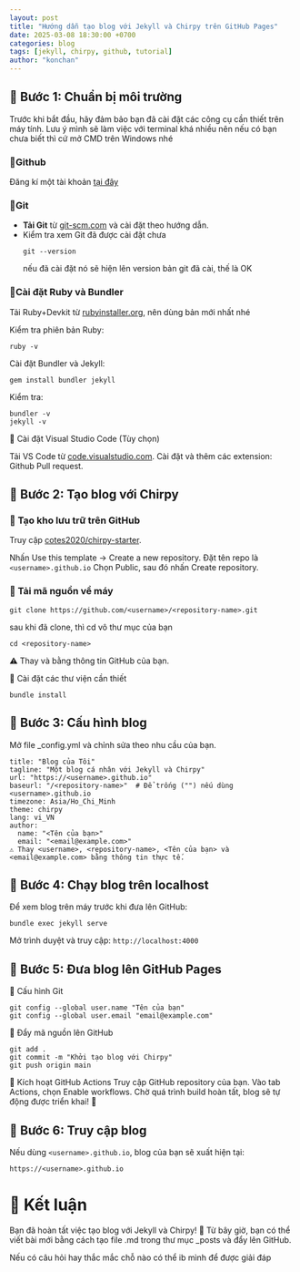 ```yaml
---
layout: post
title: "Hướng dẫn tạo blog với Jekyll và Chirpy trên GitHub Pages"
date: 2025-03-08 18:30:00 +0700
categories: blog
tags: [jekyll, chirpy, github, tutorial]
author: "konchan"
---
```


## 📌 Bước 1: Chuẩn bị môi trường  

Trước khi bắt đầu, hãy đảm bảo bạn đã cài đặt các công cụ cần thiết trên máy tính. Lưu ý mình sẽ làm việc với terminal khá nhiều nên nếu có bạn chưa biết thì cứ mở CMD trên Windows nhé

### 🔹Github  
Đăng kí một tài khoản [tại đây](https://github.com/)
### 🔹Git  
- **Tải Git** từ [git-scm.com](https://git-scm.com/downloads) và cài đặt theo hướng dẫn.  
- Kiểm tra xem Git đã được cài đặt chưa
  ```
  git --version
  ```
  nếu đã cài đặt nó sẽ hiện lên version bản git đã cài, thế là OK

### 🔹Cài đặt Ruby và Bundler

Tải Ruby+Devkit từ [rubyinstaller.org](https://rubyinstaller.org), nên dùng bản mới nhất nhé

Kiểm tra phiên bản Ruby:
```
ruby -v
```

Cài đặt Bundler và Jekyll:

```
gem install bundler jekyll
```

Kiểm tra:
```
bundler -v
jekyll -v
```
🔹 Cài đặt Visual Studio Code (Tùy chọn)

Tải VS Code từ [code.visualstudio.com](https://code.visualstudio.com).
Cài đặt và thêm các extension: Github Pull request.

## 📌 Bước 2: Tạo blog với Chirpy
### 🔹 Tạo kho lưu trữ trên GitHub
Truy cập [cotes2020/chirpy-starter](https://github.com/cotes2020/chirpy-starter).

Nhấn Use this template → Create a new repository.
Đặt tên repo là `<username>.github.io`
Chọn Public, sau đó nhấn Create repository.
### 🔹 Tải mã nguồn về máy

``` 
git clone https://github.com/<username>/<repository-name>.git
```
sau khi đã clone, thì cd vô thư mục của bạn 
```
cd <repository-name>
```
⚠️ Thay <username> và <repository-name> bằng thông tin GitHub của bạn.

🔹 Cài đặt các thư viện cần thiết
```
bundle install
```
## 📌 Bước 3: Cấu hình blog
Mở file _config.yml và chỉnh sửa theo nhu cầu của bạn.
```
title: "Blog của Tôi"
tagline: "Một blog cá nhân với Jekyll và Chirpy"
url: "https://<username>.github.io"
baseurl: "/<repository-name>"  # Để trống ("") nếu dùng <username>.github.io
timezone: Asia/Ho_Chi_Minh
theme: chirpy
lang: vi_VN
author:
  name: "<Tên của bạn>"
  email: "<email@example.com>"
⚠️ Thay <username>, <repository-name>, <Tên của bạn> và <email@example.com> bằng thông tin thực tế.
```
## 📌 Bước 4: Chạy blog trên localhost
Để xem blog trên máy trước khi đưa lên GitHub:

```
bundle exec jekyll serve
```

Mở trình duyệt và truy cập: `http://localhost:4000`

## 📌 Bước 5: Đưa blog lên GitHub Pages
🔹 Cấu hình Git

```
git config --global user.name "Tên của bạn"
git config --global user.email "email@example.com"
```

🔹 Đẩy mã nguồn lên GitHub

```
git add .
git commit -m "Khởi tạo blog với Chirpy"
git push origin main
```
🔹 Kích hoạt GitHub Actions
Truy cập GitHub repository của bạn.
Vào tab Actions, chọn Enable workflows.
Chờ quá trình build hoàn tất, blog sẽ tự động được triển khai! 🎉
## 📌 Bước 6: Truy cập blog
Nếu dùng `<username>.github.io`, blog của bạn sẽ xuất hiện tại:

`https://<username>.github.io`
# 🎯 Kết luận
Bạn đã hoàn tất việc tạo blog với Jekyll và Chirpy! 🚀
Từ bây giờ, bạn có thể viết bài mới bằng cách tạo file .md trong thư mục _posts và đẩy lên GitHub.

Nếu có câu hỏi hay thắc mắc chỗ nào có thể ib mình để được giải đáp
